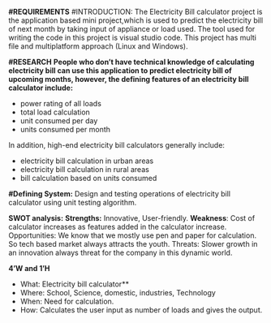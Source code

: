 **#REQUIREMENTS**
#INTRODUCTION:
        The Electricity Bill calculator project is the application based mini project,which is used to predict the electricity bill of next month by taking input of appliance or load used. The tool used for writing the code in this project is visual studio code. This project has multi file and multiplatform approach (Linux and Windows).

**#RESEARCH**
**People who don’t have technical knowledge of calculating electricity bill can use this application to predict electricity bill of upcoming months, however, the defining features of an electricity bill calculator include:**
- power rating of all loads
- total load calculation
- unit consumed per day
- units consumed per month

In addition, high-end electricity bill calculators generally include:
- electricity bill calculation in urban areas
- electricity bill calculation in rural areas
- bill calculation based on units consumed

**#Defining System:** 
Design and testing operations of electricity bill calculator using unit testing algorithm.

**SWOT analysis:**
**Strengths:** Innovative, User-friendly.
**Weakness**: Cost of calculator increases as features added in the calculator increase.
Opportunities: We know that we mostly use pen and paper for calculation. So tech based market always attracts the youth.
Threats: Slower growth in an innovation always threat for the company in this dynamic world.

**4’W and 1’H**
* What: Electricity bill calculator**     
* Where: School, Science, domestic, industries, Technology
* When: Need for calculation.
* How: Calculates the user input as number of loads and gives the output.
